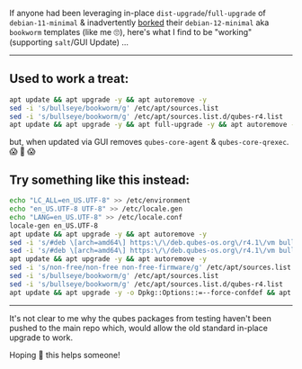 If anyone had been leveraging in-place `dist-upgrade`/`full-upgrade` of `debian-11-minimal` & inadvertently [borked](https://www.urbandictionary.com/define.php?term=borked) their `debian-12-minimal` aka `bookworm` templates (like me :roll_eyes:), here's what I find to be "working" (supporting `salt`/GUI Update) ...

---

Used to work a treat:
---
```sh
apt update && apt upgrade -y && apt autoremove -y
sed -i 's/bullseye/bookworm/g' /etc/apt/sources.list
sed -i 's/bullseye/bookworm/g' /etc/apt/sources.list.d/qubes-r4.list
apt update && apt upgrade -y && apt full-upgrade -y && apt autoremove -y
```
but, when updated via GUI removes `qubes-core-agent` & `qubes-core-qrexec`. :scream: :grimacing: :scream:

Try something like this instead:
---
```sh
echo "LC_ALL=en_US.UTF-8" >> /etc/environment
echo "en_US.UTF-8 UTF-8" >> /etc/locale.gen
echo "LANG=en_US.UTF-8" >> /etc/locale.conf
locale-gen en_US.UTF-8
apt update && apt upgrade -y && apt autoremove -y
sed -i 's/#deb \[arch=amd64\] https:\/\/deb.qubes-os.org\/r4.1\/vm bullseye-testing main/deb \[arch=amd64\] https:\/\/deb.qubes-os.org\/r4.1\/vm bullseye-testing main/g' /etc/apt/sources.list.d/qubes-r4.list
sed -i 's/#deb \[arch=amd64\] https:\/\/deb.qubes-os.org\/r4.1\/vm bullseye-securitytesting main/deb \[arch=amd64\] https:\/\/deb.qubes-os.org\/r4.1\/vm bullseye-securitytesting main/g' /etc/apt/sources.list.d/qubes-r4.list
apt update && apt upgrade -y && apt autoremove -y
sed -i 's/non-free/non-free non-free-firmware/g' /etc/apt/sources.list
sed -i 's/bullseye/bookworm/g' /etc/apt/sources.list
sed -i 's/bullseye/bookworm/g' /etc/apt/sources.list.d/qubes-r4.list
apt update && apt upgrade -y -o Dpkg::Options::=--force-confdef && apt full-upgrade -y && apt autoremove -y
```
---
It's not clear to me why the qubes packages from testing haven't been pushed to the main repo which, would allow the old standard in-place upgrade to work.

Hoping :pray: this helps someone!